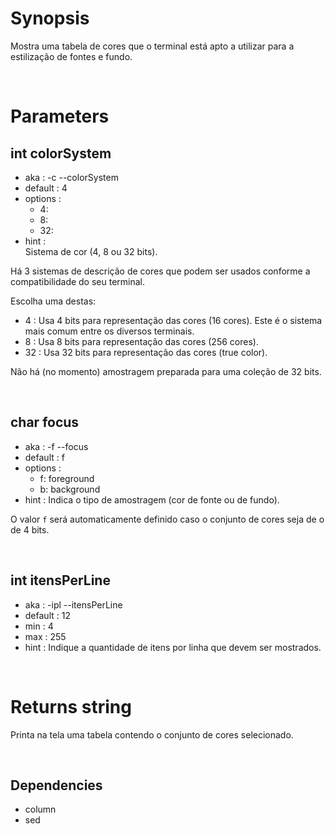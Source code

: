 # Synopsis

Mostra uma tabela de cores que o terminal está apto a utilizar para a 
estilização de fontes e fundo.



&nbsp;

# Parameters

## int colorSystem

- aka       : -c --colorSystem
- default   : 4
- options   : 
  - 4:
  - 8:
  - 32:
- hint      :  
  Sistema de cor (4, 8 ou 32 bits).

Há 3 sistemas de descrição de cores que podem ser usados conforme a 
compatibilidade do seu terminal.

Escolha uma destas:

- 4   : Usa 4 bits para representação das cores (16 cores).
        Este é o sistema mais comum entre os diversos terminais.
- 8   : Usa 8 bits para representação das cores (256 cores).
- 32  : Usa 32 bits para representação das cores (true color).

Não há (no momento) amostragem preparada para uma coleção de 32 bits.


&nbsp;

## char focus

- aka       : -f --focus
- default   : f
- options   :
  - f: foreground
  - b: background
- hint      :
  Indica o tipo de amostragem (cor de fonte ou de fundo).

O valor `f` será automaticamente definido caso o conjunto de cores seja de o 
de 4 bits.



&nbsp;

## int itensPerLine

- aka       : -ipl --itensPerLine
- default   : 12
- min       : 4
- max       : 255
- hint      :
  Indique a quantidade de itens por linha que devem ser mostrados.




&nbsp;

# Returns string

Printa na tela uma tabela contendo o conjunto de cores selecionado.



&nbsp;

## Dependencies

- column
- sed